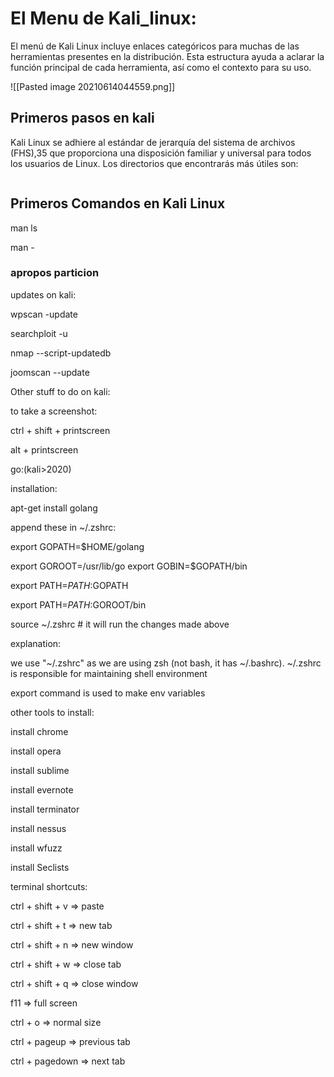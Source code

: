 # El Menu de Kali_linux:

<p>El menú de Kali Linux incluye enlaces categóricos para muchas de las herramientas presentes en la distribución. Esta estructura ayuda a aclarar la función principal de cada herramienta, así como el contexto para su uso.</p>


![[Pasted image 20210614044559.png]]


## Primeros pasos en kali

Kali Linux se adhiere al estándar de jerarquía del sistema de archivos (FHS),35 que proporciona una disposición familiar y universal para todos los usuarios de Linux. Los directorios que encontrarás más útiles son:

```bash


```

## Primeros Comandos en Kali Linux

man ls

man -

### apropos particion






updates on kali:

wpscan -update

searchploit -u

nmap --script-updatedb

joomscan --update

Other stuff to do on kali:

to take a screenshot:

ctrl + shift + printscreen

alt + printscreen

go:(kali>2020)

installation:

apt-get install golang

append these in ~/.zshrc:

export GOPATH=$HOME/golang

export GOROOT=/usr/lib/go
export GOBIN=$GOPATH/bin

export PATH=$PATH:$GOPATH

export PATH=$PATH:$GOROOT/bin

source ~/.zshrc # it will run the changes made above

explanation:

we use "~/.zshrc" as we are using zsh (not bash, it has ~/.bashrc). ~/.zshrc is
responsible for maintaining shell environment

export command is used to make env variables

other tools to install:

install chrome

install opera

install sublime

install evernote

install terminator

install nessus

install wfuzz

install Seclists

terminal shortcuts:

ctrl + shift + v => paste

ctrl + shift + t => new tab

ctrl + shift + n => new window

ctrl + shift + w => close tab

ctrl + shift + q => close window

f11 => full screen

ctrl + o => normal size

ctrl + pageup => previous tab

ctrl + pagedown => next tab
